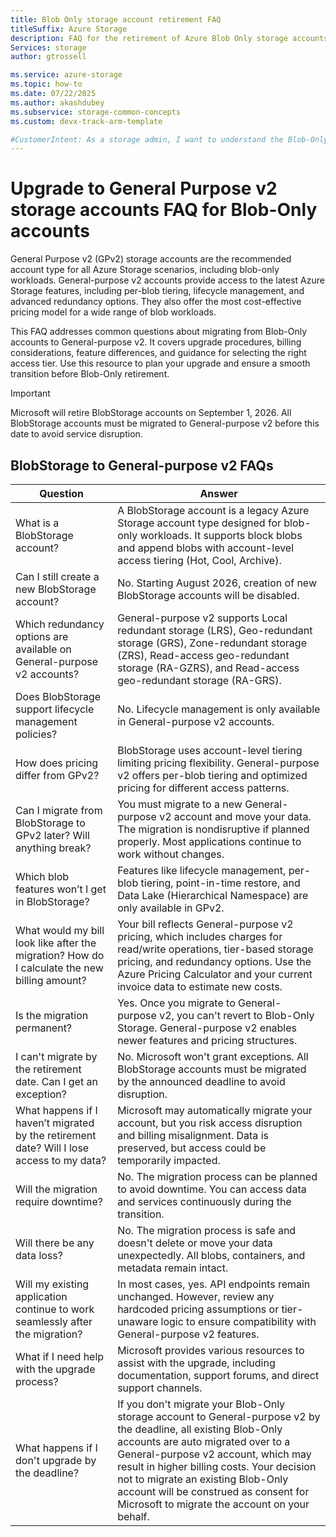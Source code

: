 ```yaml
---
title: Blob Only storage account retirement FAQ
titleSuffix: Azure Storage
description: FAQ for the retirement of Azure Blob Only storage accounts.
Services: storage
author: gtrossell

ms.service: azure-storage
ms.topic: how-to
ms.date: 07/22/2025
ms.author: akashdubey
ms.subservice: storage-common-concepts
ms.custom: devx-track-arm-template

#CustomerIntent: As a storage admin, I want to understand the Blob-Only retirement so that I can prepare for a smooth migration to GPv2.
---
```

# Upgrade to General Purpose v2 storage accounts FAQ for Blob-Only accounts

General Purpose v2 (GPv2) storage accounts are the recommended account type for all Azure Storage scenarios, including blob-only workloads. General-purpose v2 accounts provide access to the latest Azure Storage features, including per-blob tiering, lifecycle management, and advanced redundancy options. They also offer the most cost-effective pricing model for a wide range of blob workloads.

This FAQ addresses common questions about migrating from Blob-Only accounts to General-purpose v2. It covers upgrade procedures, billing considerations, feature differences, and guidance for selecting the right access tier. Use this resource to plan your upgrade and ensure a smooth transition before Blob-Only retirement.

>[!IMPORTANT]  
>Microsoft will retire BlobStorage accounts on September 1, 2026. All BlobStorage accounts must be migrated to General-purpose v2 before this date to avoid service disruption.

## BlobStorage to General-purpose v2 FAQs

| Question | Answer |
|----------|--------|
| What is a BlobStorage account? | A BlobStorage account is a legacy Azure Storage account type designed for blob-only workloads. It supports block blobs and append blobs with account-level access tiering (Hot, Cool, Archive). |
| Can I still create a new BlobStorage account? | No. Starting August 2026, creation of new BlobStorage accounts will be disabled. |
| Which redundancy options are available on General-purpose v2 accounts? | General-purpose v2 supports Local redundant storage (LRS), Geo-redundant storage (GRS), Zone-redundant storage (ZRS), Read-access geo-redundant storage (RA-GZRS), and Read-access geo-redundant storage (RA-GRS). |
| Does BlobStorage support lifecycle management policies? | No. Lifecycle management is only available in General-purpose v2 accounts. |
| How does pricing differ from GPv2? | BlobStorage uses account-level tiering limiting pricing flexibility. General-purpose v2 offers per-blob tiering and optimized pricing for different access patterns. |
| Can I migrate from BlobStorage to GPv2 later? Will anything break? | You must migrate to a new General-purpose v2 account and move your data. The migration is nondisruptive if planned properly. Most applications continue to work without changes. |
| Which blob features won’t I get in BlobStorage? | Features like lifecycle management, per-blob tiering, point-in-time restore, and Data Lake (Hierarchical Namespace) are only available in GPv2. |
| What would my bill look like after the migration? How do I calculate the new billing amount? | Your bill reflects General-purpose v2 pricing, which includes charges for read/write operations, tier-based storage pricing, and redundancy options. Use the Azure Pricing Calculator and your current invoice data to estimate new costs. |
| Is the migration permanent? | Yes. Once you migrate to General-purpose v2, you can't revert to Blob-Only Storage. General-purpose v2 enables newer features and pricing structures. |
| I can't migrate by the retirement date. Can I get an exception? | No. Microsoft won't grant exceptions. All BlobStorage accounts must be migrated by the announced deadline to avoid disruption. |
| What happens if I haven’t migrated by the retirement date? Will I lose access to my data? | Microsoft may automatically migrate your account, but you risk access disruption and billing misalignment. Data is preserved, but access could be temporarily impacted. |
| Will the migration require downtime? | No. The migration process can be planned to avoid downtime. You can access data and services continuously during the transition. |
| Will there be any data loss? | No. The migration process is safe and doesn't delete or move your data unexpectedly. All blobs, containers, and metadata remain intact. |
| Will my existing application continue to work seamlessly after the migration? | In most cases, yes. API endpoints remain unchanged. However, review any hardcoded pricing assumptions or tier-unaware logic to ensure compatibility with General-purpose v2 features. |
| What if I need help with the upgrade process? | Microsoft provides various resources to assist with the upgrade, including documentation, support forums, and direct support channels. |
| What happens if I don't upgrade by the deadline? | If you don't migrate your Blob-Only storage account to General-purpose v2 by the deadline, all existing Blob-Only accounts are auto migrated over to a General-purpose v2 account, which may result in higher billing costs. Your decision not to migrate an existing Blob-Only account will be construed as consent for Microsoft to migrate the account on your behalf. |